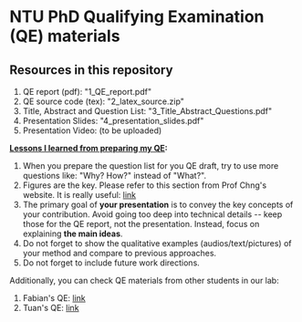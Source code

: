 # NTU PhD Qualifying Examination (QE) materials 
## Resources in this repository 

1) QE report (pdf): "1_QE_report.pdf"
2) QE source code (tex): "2_latex_source.zip" 
3) Title, Abstract and Question List: "3_Title_Abstract_Questions.pdf"
4) Presentation Slides: "4_presentation_slides.pdf"
5) Presentation Video: (to be uploaded) 

**<ins>Lessons I learned from preparing my QE</ins>:**
1) When you prepare the question list for you QE draft, try to use more questions like: "Why? How?" instead of "What?".
2) Figures are the key. Please refer to this section from Prof Chng's website. It is really useful: [link](https://aseschng.github.io/GraduateStudents.html#GraduateStudents_Writing)
3) The primary goal of **your presentation** is to convey the key concepts of your contribution. Avoid going too deep into technical details -- keep those for the QE report, not the presentation. Instead, focus on explaining **the main ideas**.
4) Do not forget to show the qualitative examples (audios/text/pictures) of your method and compare to previous approaches.
5) Do not forget to include future work directions.


Additionally, you can check QE materials from other students in our lab:
1) Fabian's QE: [link](https://github.com/FabianRitter/NTU_QE_PRESENTATION)
2) Tuan's QE: [link](https://github.com/ductuantruong/QE_archives)
